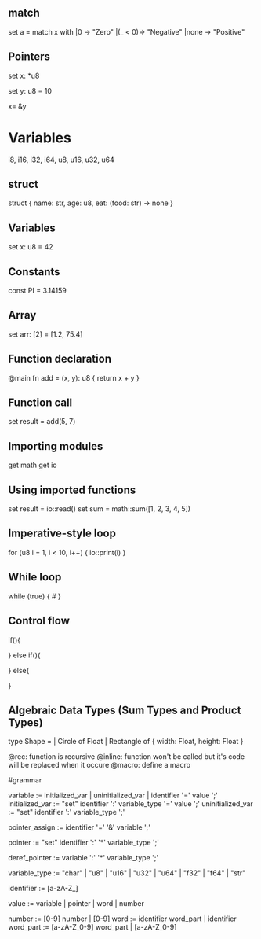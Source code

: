 ## match

set a = match x with
    |0 -> "Zero"
    |(_ < 0)=> "Negative"
    |none  -> "Positive"


## Pointers

set x: *u8

set y: u8 = 10

x= &y

# Variables

i8, i16, i32, i64, u8, u16, u32, u64

## struct

struct {
    name: str,
    age: u8,
    eat: (food: str) -> none
}

## Variables

set x: u8 = 42

## Constants

const PI = 3.14159

## Array

set arr: [2]<f8> = [1.2, 75.4]

## Function declaration

@main fn add = (x, y): u8 {
return x + y
}

## Function call

set result = add(5, 7)

## Importing modules

get math
get io

## Using imported functions

set result = io::read()
set sum = math::sum([1, 2, 3, 4, 5])

## Imperative-style loop

for (u8 i = 1, i < 10, i++) {
    io::print(i)
}

## While loop
while (true) {
    #
}

## Control flow

if(){

}
else if(){

}
else{

}


## Algebraic Data Types (Sum Types and Product Types)

type Shape =
| Circle of Float
| Rectangle of { width: Float, height: Float }




@rec: function is recursive
@inline: function won't be called but it's code will be replaced when it occure
@macro: define a macro



#grammar

variable         := initialized_var | uninitialized_var | identifier '=' value ';'
initialized_var := "set" identifier ':' variable_type '=' value ';'
uninitialized_var := "set" identifier ':' variable_type ';'

pointer_assign   := identifier '=' '&' variable ';'

pointer          := "set" identifier ':' '*' variable_type ';'

deref_pointer    := variable ':' '*' variable_type ';'

variable_type    := "char" | "u8" | "u16" | "u32" | "u64" | "f32" | "f64" | "str"

identifier       := [a-zA-Z_]

value            := variable | pointer | word | number

number           := [0-9] number | [0-9]
word             := identifier word_part | identifier
word_part        := [a-zA-Z_0-9] word_part | [a-zA-Z_0-9]
